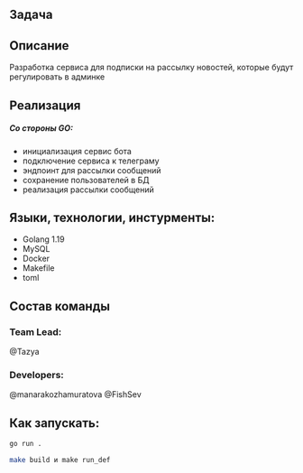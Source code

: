 ## Задача

## Описание
Разработка сервиса для подписки на рассылку новостей, которые будут регулировать в админке


## Реализация 
##### Со стороны GO: 
- инициализация сервис бота
- подключение сервиса к телеграму
- эндпоинт для рассылки сообщений
- сохранение пользователей в БД
- реализация рассылки сообщений

## Языки, технологии, инстурменты:
- Golang 1.19
- MySQL
- Docker
- Makefile
- toml

## Состав команды
### Team Lead:
@Tazya
### Developers:
@manarakozhamuratova
@FishSev 

## Как запускать:
```bash
go run . 
```

```bash 
make build и make run_def 
```
